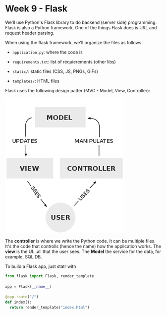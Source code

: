 # Week 9 - Flask

We'll use Python's Flask library to do backend (server side) programming. Flask is also a Python framework. One of the things Flask does is URL and request header parsing.

When using the flask framework, we'll organize the files as follows:

- `application.py`: where the code is

- `requirements.txt`: list of requierements (other libs)

- `static/`: static files (CSS, JS, PNGs, GIFs)

- `templates/`: HTML files

Flask uses the following design patter (MVC - Model, View, Controller):

![](flask_dp.png)

The **controller** is where we write the Python code. It can be multiple files. It's the code that controlls (hence the name) how the application works. The **view** is the UI...all that the user sees. The **Model** the service for the data, for example, SQL DB.

To build a Flask app, just statr with

```python
from flask import Flask, render_template

app = Flask(__name__)

@app.route("/")
def index():
  return render_template("index.html")
```


